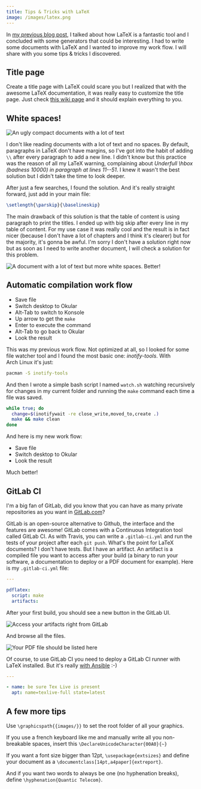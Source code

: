 ```yaml
---
title: Tips & Tricks with LaTeX
image: /images/latex.png
---
```


In [my previous blog post](/posts/2015-12-06-write-well-formed-documents-with-latex.html), I talked about how LaTeX is a fantastic tool and I concluded with some generators that could be interesting. I had to write some documents with LaTeX and I wanted to improve my work flow. I will share with you some tips & tricks I discovered.

<!--more-->

## Title page

Create a title page with LaTeX could scare you but I realized that with the awesome LaTeX documentation, it was really easy to customize the title page. Just check [this wiki page](https://en.wikibooks.org/wiki/LaTeX/Title_Creation) and it should explain everything to you.

## White spaces!

![An ugly compact documents with a lot of text](/images/latex-compact.jpg)

I don't like reading documents with a lot of text and no spaces. By default, paragraphs in LaTeX don't have margins, so I've got into the habit of adding `\\` after every paragraph to add a new line. I didn't know but this practice was the reason of all my LaTeX warning, complaining about *Underfull \\hbox (badness 10000) in paragraph at lines 11--51*. I knew it wasn't the best solution but I didn't take the time to look deeper.

After just a few searches, I found the solution. And it's really straight forward, just add in your main file:
```latex
\setlength{\parskip}{\baselineskip}
```

The main drawback of this solution is that the table of content is using paragraph to print the titles. I ended up with big skip after every line in my table of content. For my use case it was really cool and the result is in fact nicer (because I don't have a lot of chapters and I think it's clearer) but for the majority, it's gonna be awful. I'm sorry I don't have a solution right now but as soon as I need to write another document, I will check a solution for this problem.

![A document with a lot of text but more white spaces. Better!](/images/latex-blank.jpg)

## Automatic compilation work flow

* Save file
* Switch desktop to Okular
* Alt-Tab to switch to Konsole
* Up arrow to get the `make`
* Enter to execute the command
* Alt-Tab to go back to Okular
* Look the result

This was my previous work flow. Not optimized at all, so I looked for some file watcher tool and I found the most basic one: *inotify-tools*. With Arch Linux it's just:
```bash
pacman -S inotify-tools
```

And then I wrote a simple bash script I named `watch.sh` watching recursively for changes in my current folder and running the `make` command each time a file was saved.
```bash
while true; do
  change=$(inotifywait -re close_write,moved_to,create .)
  make && make clean
done
```

And here is my new work flow:

* Save file
* Switch desktop to Okular
* Look the result

Much better!

## GitLab CI

I'm a big fan of GitLab, did you know that you can have as many private repositories as you want in [GitLab.com](https://gitlab.com/users/sign_in)?

GitLab is an open-source alternative to Github, the interface and the features are awesome! GitLab comes with a Continuous Integration tool called GitLab CI. As with Travis, you can write a `.gitlab-ci.yml` and run the tests of your project after each `git push`. What's the point for LaTeX documents? I don't have tests. But I have an artifact. An artifact is a compiled file you want to access after your build (a binary to run your software, a documentation to deploy or a PDF document for example). Here is my `.gitlab-ci.yml` file:
```yml
---

pdflatex:
  script: make
  artifacts:
```

After your first build, you should see a new button in the GitLab UI.

![Access your artifacts right from GitLab](/images/artifacts_button.png)

And browse all the files.

![Your PDF file should be listed here](/images/artifacts_browser.png)

Of course, to use GitLab CI you need to deploy a GitLab CI runner with LaTeX installed. But it's really [with Ansible](/posts/2016-01-24-automate-deployment-with-ansible.html) :-)
```yml
---

- name: be sure Tex Live is present
  apt: name=texlive-full state=latest
```

## A few more tips

Use `\graphicspath{{images/}}` to set the root folder of all your graphics.

If you use a french keyboard like me and manually write all you non-breakable spaces, insert this `\DeclareUnicodeCharacter{00A0}{~}`

If you want a font size bigger than 12pt, `\usepackage{extsizes}` and define your document as a `\documentclass[14pt,a4paper]{extreport}`.

And if you want two words to always be one (no hyphenation breaks), define `\hyphenation{Quantic Telecom}`.
